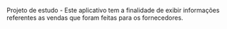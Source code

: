 Projeto de estudo - Este aplicativo tem a finalidade de exibir informações referentes as vendas que foram feitas para os fornecedores.
